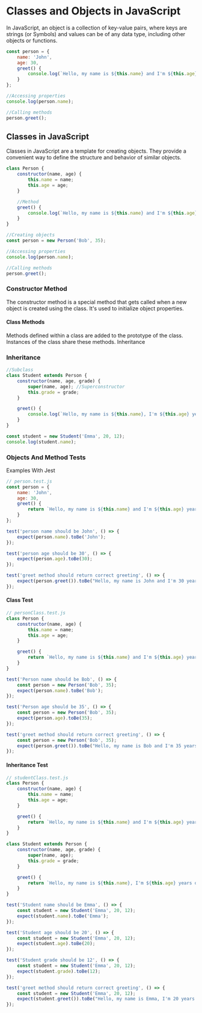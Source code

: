 # Classes and Objects in JavaScript

In JavaScript, an object is a collection of key-value pairs, where keys are strings (or Symbols) and values can be of any data type, including other objects or functions.

```javascript
const person = {
    name: 'John',
    age: 30,
    greet() {
        console.log(`Hello, my name is ${this.name} and I'm ${this.age} years old.`);
    }
};

//Accessing properties
console.log(person.name);

//Calling methods
person.greet(); 
```

## Classes in JavaScript

Classes in JavaScript are a template for creating objects. They provide a convenient way to define the structure and behavior of similar objects.

```javascript
class Person {
    constructor(name, age) {
        this.name = name;
        this.age = age;
    }

    //Method
    greet() {
        console.log(`Hello, my name is ${this.name} and I'm ${this.age} years old.`);
    }
}

//Creating objects
const person = new Person('Bob', 35);

//Accessing properties
console.log(person.name); 

//Calling methods
person.greet(); 
```

### Constructor Method

The constructor method is a special method that gets called when a new object is created using the class. It's used to initialize object properties.

#### Class Methods

Methods defined within a class are added to the prototype of the class. Instances of the class share these methods.
Inheritance

### Inheritance

```javascript
//Subclass
class Student extends Person {
    constructor(name, age, grade) {
        super(name, age); //Superconstructor
        this.grade = grade;
    }

    greet() {
        console.log(`Hello, my name is ${this.name}, I'm ${this.age} years old, and I'm in grade ${this.grade}.`);
    }
}

const student = new Student('Emma', 20, 12);
console.log(student.name);
```
### Objects And Method Tests

Examples With Jest

```javascript
// person.test.js
const person = {
    name: 'John',
    age: 30,
    greet() {
        return `Hello, my name is ${this.name} and I'm ${this.age} years old.`;
    }
};

test('person name should be John', () => {
    expect(person.name).toBe('John');
});

test('person age should be 30', () => {
    expect(person.age).toBe(30);
});

test('greet method should return correct greeting', () => {
    expect(person.greet()).toBe("Hello, my name is John and I'm 30 years old.");
});
```

#### Class Test

```javascript
// personClass.test.js
class Person {
    constructor(name, age) {
        this.name = name;
        this.age = age;
    }

    greet() {
        return `Hello, my name is ${this.name} and I'm ${this.age} years old.`;
    }
}

test('Person name should be Bob', () => {
    const person = new Person('Bob', 35);
    expect(person.name).toBe('Bob');
});

test('Person age should be 35', () => {
    const person = new Person('Bob', 35);
    expect(person.age).toBe(35);
});

test('greet method should return correct greeting', () => {
    const person = new Person('Bob', 35);
    expect(person.greet()).toBe("Hello, my name is Bob and I'm 35 years old.");
});
```

#### Inheritance Test

```javascript
// studentClass.test.js
class Person {
    constructor(name, age) {
        this.name = name;
        this.age = age;
    }

    greet() {
        return `Hello, my name is ${this.name} and I'm ${this.age} years old.`;
    }
}

class Student extends Person {
    constructor(name, age, grade) {
        super(name, age);
        this.grade = grade;
    }

    greet() {
        return `Hello, my name is ${this.name}, I'm ${this.age} years old, and I'm in grade ${this.grade}.`;
    }
}

test('Student name should be Emma', () => {
    const student = new Student('Emma', 20, 12);
    expect(student.name).toBe('Emma');
});

test('Student age should be 20', () => {
    const student = new Student('Emma', 20, 12);
    expect(student.age).toBe(20);
});

test('Student grade should be 12', () => {
    const student = new Student('Emma', 20, 12);
    expect(student.grade).toBe(12);
});

test('greet method should return correct greeting', () => {
    const student = new Student('Emma', 20, 12);
    expect(student.greet()).toBe("Hello, my name is Emma, I'm 20 years old, and I'm in grade 12.");
});
```
